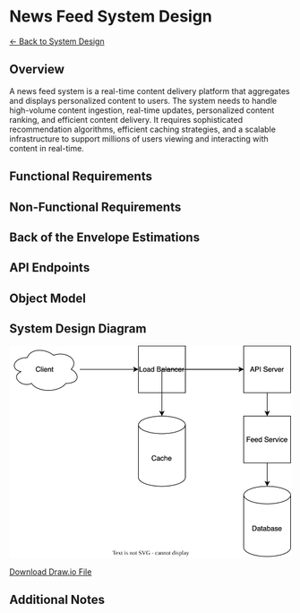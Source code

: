 # News Feed System Design

[← Back to System Design](../system-design.md)

## Overview

A news feed system is a real-time content delivery platform that aggregates and displays personalized content to users. The system needs to handle high-volume content ingestion, real-time updates, personalized content ranking, and efficient content delivery. It requires sophisticated recommendation algorithms, efficient caching strategies, and a scalable infrastructure to support millions of users viewing and interacting with content in real-time.

## Functional Requirements

## Non-Functional Requirements

## Back of the Envelope Estimations

## API Endpoints

## Object Model

## System Design Diagram

![News Feed System Design](news-feed.svg)

[Download Draw.io File](news-feed.drawio)

## Additional Notes

